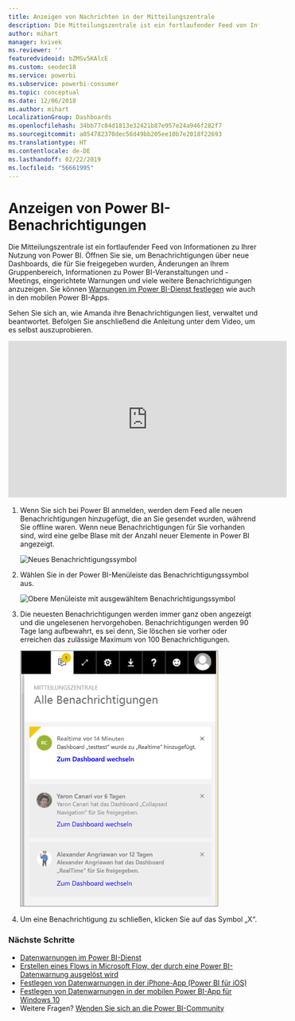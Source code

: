 ```yaml
---
title: Anzeigen von Nachrichten in der Mitteilungszentrale
description: Die Mitteilungszentrale ist ein fortlaufender Feed von Informationen zu Ihrer Nutzung von Power BI.
author: mihart
manager: kvivek
ms.reviewer: ''
featuredvideoid: bZMSv5KAlcE
ms.custom: seodec18
ms.service: powerbi
ms.subservice: powerbi-consumer
ms.topic: conceptual
ms.date: 12/06/2018
ms.author: mihart
LocalizationGroup: Dashboards
ms.openlocfilehash: 34bb77c84d1813e32421b87e957e24a946f282f7
ms.sourcegitcommit: a054782370dec56d49bb205ee10b7e2018f22693
ms.translationtype: HT
ms.contentlocale: de-DE
ms.lasthandoff: 02/22/2019
ms.locfileid: "56661995"
---
```

# <a name="view-power-bi-notifications"></a>Anzeigen von Power BI-Benachrichtigungen
Die Mitteilungszentrale ist ein fortlaufender Feed von Informationen zu Ihrer Nutzung von Power BI. Öffnen Sie sie, um Benachrichtigungen über neue Dashboards, die für Sie freigegeben wurden, Änderungen an Ihrem Gruppenbereich, Informationen zu Power BI-Veranstaltungen und -Meetings, eingerichtete Warnungen und viele weitere Benachrichtigungen anzuzeigen. Sie können [Warnungen im Power BI-Dienst festlegen](../service-set-data-alerts.md) wie auch in den mobilen Power BI-Apps.

Sehen Sie sich an, wie Amanda ihre Benachrichtigungen liest, verwaltet und beantwortet. Befolgen Sie anschließend die Anleitung unter dem Video, um es selbst auszuprobieren.

<iframe width="560" height="315" src="https://www.youtube.com/embed/bZMSv5KAlcE" frameborder="0" allowfullscreen></iframe>


1. Wenn Sie sich bei Power BI anmelden, werden dem Feed alle neuen Benachrichtigungen hinzugefügt, die an Sie gesendet wurden, während Sie offline waren. Wenn neue Benachrichtigungen für Sie vorhanden sind, wird eine gelbe Blase mit der Anzahl neuer Elemente in Power BI angezeigt.
   
   ![Neues Benachrichtigungssymbol](./media/end-user-notification-center/power-bi-new-notification.png)
2. Wählen Sie in der Power BI-Menüleiste das Benachrichtigungssymbol aus.
   
   ![Obere Menüleiste mit ausgewähltem Benachrichtigungssymbol](./media/end-user-notification-center/power-bi-notifications-icon.png)
3. Die neuesten Benachrichtigungen werden immer ganz oben angezeigt und die ungelesenen hervorgehoben. Benachrichtigungen werden 90 Tage lang aufbewahrt, es sei denn, Sie löschen sie vorher oder erreichen das zulässige Maximum von 100 Benachrichtigungen.
   
   ![Mitteilungszentrale](./media/end-user-notification-center/power-bi-notifications.png)
4. Um eine Benachrichtigung zu schließen, klicken Sie auf das Symbol „X“.

### <a name="next-steps"></a>Nächste Schritte
* [Datenwarnungen im Power BI-Dienst](../service-set-data-alerts.md)
* [Erstellen eines Flows in Microsoft Flow, der durch eine Power BI-Datenwarnung ausgelöst wird](../service-flow-integration.md)
* [Festlegen von Datenwarnungen in der iPhone-App (Power BI für iOS)](mobile/mobile-set-data-alerts-in-the-mobile-apps.md)
* [Festlegen von Datenwarnungen in der mobilen Power BI-App für Windows 10](mobile/mobile-set-data-alerts-in-the-mobile-apps.md)
* Weitere Fragen? [Wenden Sie sich an die Power BI-Community](http://community.powerbi.com/)

